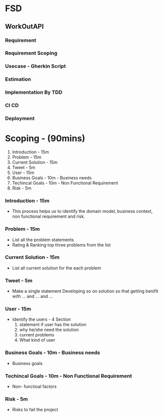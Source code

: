 

# FSD
## WorkOutAPI
### Requirement
### Requirement Scoping
### Usecase - Gherkin Script
### Estimation 
### Implementation By TDD
### CI CD 
### Deployment

# Scoping - (90mins)
1. Introduction - 15m 
2. Problem - 15m
3. Current Solution - 15m
4. Tweet - 5m
5. User - 15m
6. Business Goals - 10m - Business needs
7. Techincal Goals - 10m - Non Functional Requirement
8. Risk - 5m

### Introduction - 15m 
  - This process helps us to identify the domain model, business context, non functional requirement and risk. 
### Problem - 15m
  - List all the problem statements 
  - Rating & Ranking top three problems from the list
### Current Solution - 15m
  - List all current solution for the each problem
### Tweet - 5m
  - Make a single statement Developing so on solution so that getting benifit with ... and ... and ... 
### User - 15m
  - Identify the users - 4 Section 
    1. statement if user has the solution
    2. why he/she need the solution
    3. current problems 
    4. What kind of user
### Business Goals - 10m - Business needs
  - Business goals 
### Techincal Goals - 10m - Non Functional Requirement
  - Non- functioal factors
### Risk - 5m
  - Risks to fail the project

